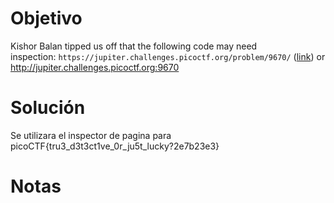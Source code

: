
# Objetivo 
Kishor Balan tipped us off that the following code may need inspection: `https://jupiter.challenges.picoctf.org/problem/9670/` ([link](https://jupiter.challenges.picoctf.org/problem/9670/)) or http://jupiter.challenges.picoctf.org:9670
# Solución
Se utilizara el inspector de pagina para  
picoCTF{tru3_d3t3ct1ve_0r_ju5t_lucky?2e7b23e3}
# Notas 


